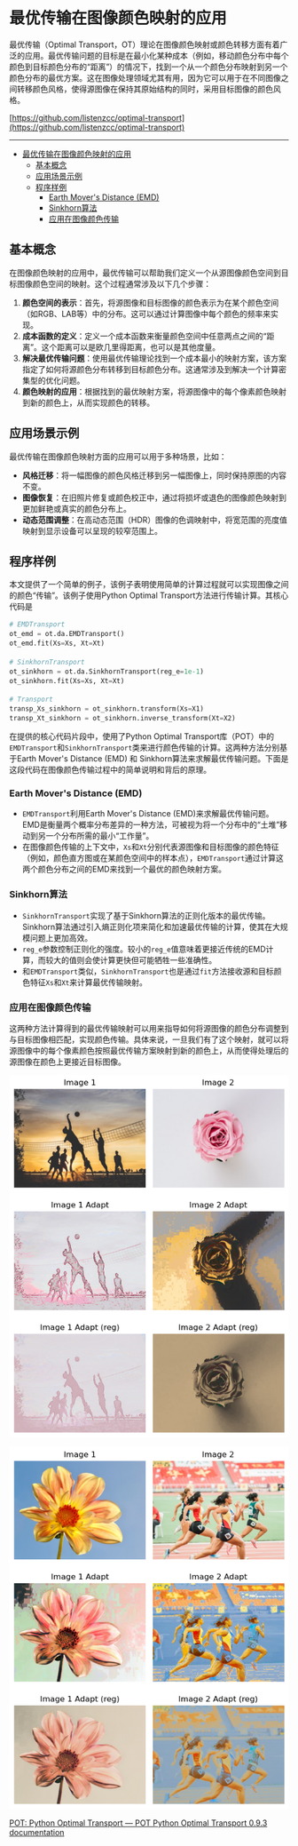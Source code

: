 # 最优传输在图像颜色映射的应用

最优传输（Optimal Transport，OT）理论在图像颜色映射或颜色转移方面有着广泛的应用。最优传输问题的目标是在最小化某种成本（例如，移动颜色分布中每个颜色到目标颜色分布的“距离”）的情况下，找到一个从一个颜色分布映射到另一个颜色分布的最优方案。这在图像处理领域尤其有用，因为它可以用于在不同图像之间转移颜色风格，使得源图像在保持其原始结构的同时，采用目标图像的颜色风格。

[https://github.com/listenzcc/optimal-transport](https://github.com/listenzcc/optimal-transport)

---

- [最优传输在图像颜色映射的应用](#最优传输在图像颜色映射的应用)
  - [基本概念](#基本概念)
  - [应用场景示例](#应用场景示例)
  - [程序样例](#程序样例)
    - [Earth Mover's Distance (EMD)](#earth-movers-distance-emd)
    - [Sinkhorn算法](#sinkhorn算法)
    - [应用在图像颜色传输](#应用在图像颜色传输)

## 基本概念

在图像颜色映射的应用中，最优传输可以帮助我们定义一个从源图像颜色空间到目标图像颜色空间的映射。这个过程通常涉及以下几个步骤：

1. **颜色空间的表示**：首先，将源图像和目标图像的颜色表示为在某个颜色空间（如RGB、LAB等）中的分布。这可以通过计算图像中每个颜色的频率来实现。
2. **成本函数的定义**：定义一个成本函数来衡量颜色空间中任意两点之间的“距离”。这个距离可以是欧几里得距离，也可以是其他度量。
3. **解决最优传输问题**：使用最优传输理论找到一个成本最小的映射方案，该方案指定了如何将源颜色分布转移到目标颜色分布。这通常涉及到解决一个计算密集型的优化问题。
4. **颜色映射的应用**：根据找到的最优映射方案，将源图像中的每个像素颜色映射到新的颜色上，从而实现颜色的转移。

## 应用场景示例

最优传输在图像颜色映射方面的应用可以用于多种场景，比如：

- **风格迁移**：将一幅图像的颜色风格迁移到另一幅图像上，同时保持原图的内容不变。
- **图像恢复**：在旧照片修复或颜色校正中，通过将损坏或退色的图像颜色映射到更加鲜艳或真实的颜色分布上。
- **动态范围调整**：在高动态范围（HDR）图像的色调映射中，将宽范围的亮度值映射到显示设备可以呈现的较窄范围上。

## 程序样例

本文提供了一个简单的例子，该例子表明使用简单的计算过程就可以实现图像之间的颜色“传输”。该例子使用Python Optimal Transport方法进行传输计算。其核心代码是

```python
# EMDTransport
ot_emd = ot.da.EMDTransport()
ot_emd.fit(Xs=Xs, Xt=Xt)

# SinkhornTransport
ot_sinkhorn = ot.da.SinkhornTransport(reg_e=1e-1)
ot_sinkhorn.fit(Xs=Xs, Xt=Xt)

# Transport
transp_Xs_sinkhorn = ot_sinkhorn.transform(Xs=X1)
transp_Xt_sinkhorn = ot_sinkhorn.inverse_transform(Xt=X2)
```

在提供的核心代码片段中，使用了Python Optimal Transport库（POT）中的`EMDTransport`和`SinkhornTransport`类来进行颜色传输的计算。这两种方法分别基于Earth Mover's Distance (EMD) 和 Sinkhorn算法来求解最优传输问题。下面是这段代码在图像颜色传输过程中的简单说明和背后的原理。

### Earth Mover's Distance (EMD)

- `EMDTransport`利用Earth Mover's Distance (EMD)来求解最优传输问题。EMD是衡量两个概率分布差异的一种方法，可被视为将一个分布中的“土堆”移动到另一个分布所需的最小“工作量”。
- 在图像颜色传输的上下文中，`Xs`和`Xt`分别代表源图像和目标图像的颜色特征（例如，颜色直方图或在某颜色空间中的样本点），`EMDTransport`通过计算这两个颜色分布之间的EMD来找到一个最优的颜色映射方案。

### Sinkhorn算法

- `SinkhornTransport`实现了基于Sinkhorn算法的正则化版本的最优传输。Sinkhorn算法通过引入熵正则化项来简化和加速最优传输的计算，使其在大规模问题上更加高效。
- `reg_e`参数控制正则化的强度。较小的`reg_e`值意味着更接近传统的EMD计算，而较大的值则会使计算更快但可能牺牲一些准确性。
- 和`EMDTransport`类似，`SinkhornTransport`也是通过`fit`方法接收源和目标颜色特征`Xs`和`Xt`来计算最优传输映射。

### 应用在图像颜色传输

这两种方法计算得到的最优传输映射可以用来指导如何将源图像的颜色分布调整到与目标图像相匹配，实现颜色传输。具体来说，一旦我们有了这个映射，就可以将源图像中的每个像素颜色按照最优传输方案映射到新的颜色上，从而使得处理后的源图像在颜色上更接近目标图像。

![res-1.png](%E6%9C%80%E4%BC%98%E4%BC%A0%E8%BE%93%E5%9C%A8%E5%9B%BE%E5%83%8F%E9%A2%9C%E8%89%B2%E6%98%A0%E5%B0%84%E7%9A%84%E5%BA%94%E7%94%A8%2075e5070b4e5e4e66a341365d57dc16a6/res-1.png)

![res-3.png](%E6%9C%80%E4%BC%98%E4%BC%A0%E8%BE%93%E5%9C%A8%E5%9B%BE%E5%83%8F%E9%A2%9C%E8%89%B2%E6%98%A0%E5%B0%84%E7%9A%84%E5%BA%94%E7%94%A8%2075e5070b4e5e4e66a341365d57dc16a6/res-3.png)

[POT: Python Optimal Transport — POT Python Optimal Transport 0.9.3 documentation](https://pythonot.github.io/)